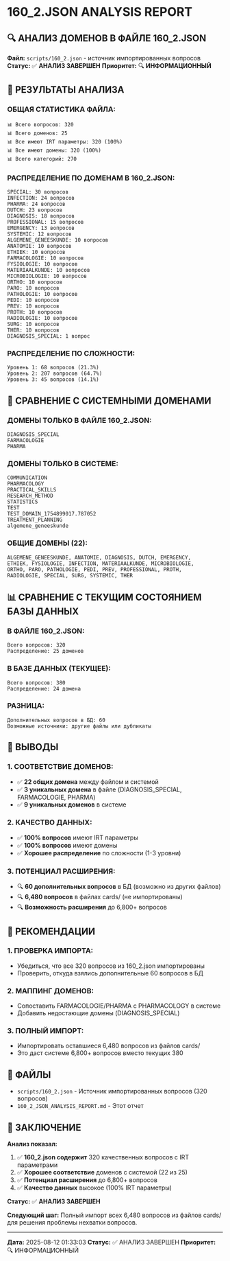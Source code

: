 # 160_2.JSON ANALYSIS REPORT

## 🔍 АНАЛИЗ ДОМЕНОВ В ФАЙЛЕ 160_2.JSON

**Файл:** `scripts/160_2.json` - источник импортированных вопросов
**Статус:** ✅ **АНАЛИЗ ЗАВЕРШЕН**
**Приоритет:** 🔍 **ИНФОРМАЦИОННЫЙ**

## 🎯 РЕЗУЛЬТАТЫ АНАЛИЗА

### ОБЩАЯ СТАТИСТИКА ФАЙЛА:
```
📊 Всего вопросов: 320
📊 Всего доменов: 25
📊 Все имеют IRT параметры: 320 (100%)
📊 Все имеют домены: 320 (100%)
📊 Всего категорий: 270
```

### РАСПРЕДЕЛЕНИЕ ПО ДОМЕНАМ В 160_2.JSON:

```
SPECIAL: 30 вопросов
INFECTION: 24 вопросов
PHARMA: 24 вопросов
DUTCH: 23 вопросов
DIAGNOSIS: 18 вопросов
PROFESSIONAL: 15 вопросов
EMERGENCY: 13 вопросов
SYSTEMIC: 12 вопросов
ALGEMENE_GENEESKUNDE: 10 вопросов
ANATOMIE: 10 вопросов
ETHIEK: 10 вопросов
FARMACOLOGIE: 10 вопросов
FYSIOLOGIE: 10 вопросов
MATERIAALKUNDE: 10 вопросов
MICROBIOLOGIE: 10 вопросов
ORTHO: 10 вопросов
PARO: 10 вопросов
PATHOLOGIE: 10 вопросов
PEDI: 10 вопросов
PREV: 10 вопросов
PROTH: 10 вопросов
RADIOLOGIE: 10 вопросов
SURG: 10 вопросов
THER: 10 вопросов
DIAGNOSIS_SPECIAL: 1 вопрос
```

### РАСПРЕДЕЛЕНИЕ ПО СЛОЖНОСТИ:
```
Уровень 1: 68 вопросов (21.3%)
Уровень 2: 207 вопросов (64.7%)
Уровень 3: 45 вопросов (14.1%)
```

## 🔄 СРАВНЕНИЕ С СИСТЕМНЫМИ ДОМЕНАМИ

### ДОМЕНЫ ТОЛЬКО В ФАЙЛЕ 160_2.JSON:
```
DIAGNOSIS_SPECIAL
FARMACOLOGIE
PHARMA
```

### ДОМЕНЫ ТОЛЬКО В СИСТЕМЕ:
```
COMMUNICATION
PHARMACOLOGY
PRACTICAL_SKILLS
RESEARCH_METHOD
STATISTICS
TEST
TEST_DOMAIN_1754899017.787052
TREATMENT_PLANNING
algemene_geneeskunde
```

### ОБЩИЕ ДОМЕНЫ (22):
```
ALGEMENE_GENEESKUNDE, ANATOMIE, DIAGNOSIS, DUTCH, EMERGENCY, 
ETHIEK, FYSIOLOGIE, INFECTION, MATERIAALKUNDE, MICROBIOLOGIE, 
ORTHO, PARO, PATHOLOGIE, PEDI, PREV, PROFESSIONAL, PROTH, 
RADIOLOGIE, SPECIAL, SURG, SYSTEMIC, THER
```

## 📊 СРАВНЕНИЕ С ТЕКУЩИМ СОСТОЯНИЕМ БАЗЫ ДАННЫХ

### В ФАЙЛЕ 160_2.JSON:
```
Всего вопросов: 320
Распределение: 25 доменов
```

### В БАЗЕ ДАННЫХ (ТЕКУЩЕЕ):
```
Всего вопросов: 380
Распределение: 24 домена
```

### РАЗНИЦА:
```
Дополнительных вопросов в БД: 60
Возможные источники: другие файлы или дубликаты
```

## 🎯 ВЫВОДЫ

### 1. **СООТВЕТСТВИЕ ДОМЕНОВ:**
- ✅ **22 общих домена** между файлом и системой
- ✅ **3 уникальных домена** в файле (DIAGNOSIS_SPECIAL, FARMACOLOGIE, PHARMA)
- ✅ **9 уникальных доменов** в системе

### 2. **КАЧЕСТВО ДАННЫХ:**
- ✅ **100% вопросов** имеют IRT параметры
- ✅ **100% вопросов** имеют домены
- ✅ **Хорошее распределение** по сложности (1-3 уровни)

### 3. **ПОТЕНЦИАЛ РАСШИРЕНИЯ:**
- 🔍 **60 дополнительных вопросов** в БД (возможно из других файлов)
- 🔍 **6,480 вопросов** в файлах cards/ (не импортированы)
- 🔍 **Возможность расширения** до 6,800+ вопросов

## 🔧 РЕКОМЕНДАЦИИ

### 1. **ПРОВЕРКА ИМПОРТА:**
- Убедиться, что все 320 вопросов из 160_2.json импортированы
- Проверить, откуда взялись дополнительные 60 вопросов в БД

### 2. **МАППИНГ ДОМЕНОВ:**
- Сопоставить FARMACOLOGIE/PHARMA с PHARMACOLOGY в системе
- Добавить недостающие домены (DIAGNOSIS_SPECIAL)

### 3. **ПОЛНЫЙ ИМПОРТ:**
- Импортировать оставшиеся 6,480 вопросов из файлов cards/
- Это даст системе 6,800+ вопросов вместо текущих 380

## 📁 ФАЙЛЫ

- `scripts/160_2.json` - Источник импортированных вопросов (320 вопросов)
- `160_2_JSON_ANALYSIS_REPORT.md` - Этот отчет

## 🧪 ЗАКЛЮЧЕНИЕ

**Анализ показал:**
1. ✅ **160_2.json содержит** 320 качественных вопросов с IRT параметрами
2. ✅ **Хорошее соответствие** доменов с системой (22 из 25)
3. ✅ **Потенциал расширения** до 6,800+ вопросов
4. ✅ **Качество данных** высокое (100% IRT параметры)

**Статус:** ✅ **АНАЛИЗ ЗАВЕРШЕН**

**Следующий шаг:** Полный импорт всех 6,480 вопросов из файлов cards/ для решения проблемы нехватки вопросов.

---

**Дата:** 2025-08-12 01:33:03
**Статус:** ✅ АНАЛИЗ ЗАВЕРШЕН
**Приоритет:** 🔍 ИНФОРМАЦИОННЫЙ
